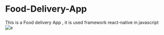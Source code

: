 # Food-Delivery-App
This is a Food delivery App , it is used framework react-native in javascript
![a](https://user-images.githubusercontent.com/58600088/156029697-673a100f-7afb-4e8f-a4b8-d9613eedd797.jpg)
